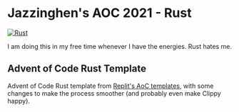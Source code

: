 # Jazzinghen's AOC 2021 - Rust

[![Rust](https://github.com/Jazzinghen/2021-AoC/actions/workflows/rust.yml/badge.svg)](https://github.com/Jazzinghen/2021-AoC/actions/workflows/rust.yml)

I am doing this in my free time whenever I have the energies. Rust hates me.

## Advent of Code Rust Template

Advent of Code Rust template from [Replit's AoC templates][1], with some changes to make the process smoother
(and probably even make Clippy happy).

[1]: https://aoc-templates.util.repl.co/
